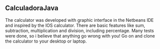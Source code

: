 ## CalculadoraJava
The calculator was developed with graphic interface in the Netbeans IDE and inspired by the IOS calculator. There are basic features like sum, subtraction, multiplication and division, including percentage. Many tests were done, so i believe that anything go wrong with you! Go on and clone the calculator to your desktop or laptop. 
